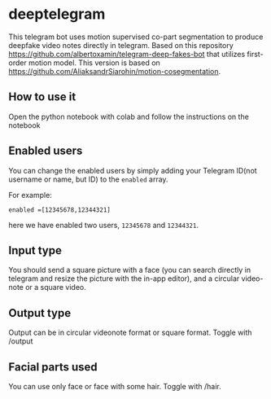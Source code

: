 # deeptelegram
This telegram bot uses motion supervised co-part segmentation to produce deepfake video notes directly in telegram.
Based on this repository https://github.com/albertoxamin/telegram-deep-fakes-bot that utilizes first-order motion model.
This version is based on https://github.com/AliaksandrSiarohin/motion-cosegmentation.


## How to use it

Open the python notebook with colab and follow the instructions on the notebook

## Enabled users

You can change the enabled users by simply adding your Telegram ID(not username or name, but ID) to the `enabled` array.

For example:

`enabled =[12345678,12344321]`

here we have enabled two users, `12345678` and `12344321`.


## Input type
You should send a square picture with a face (you can search directly in telegram and resize the picture with the in-app editor), and a circular video-note or a square video.

## Output type
Output can be in circular videonote format or square format. Toggle with /output

## Facial parts used
You can use only face or face with some hair. Toggle with /hair.



